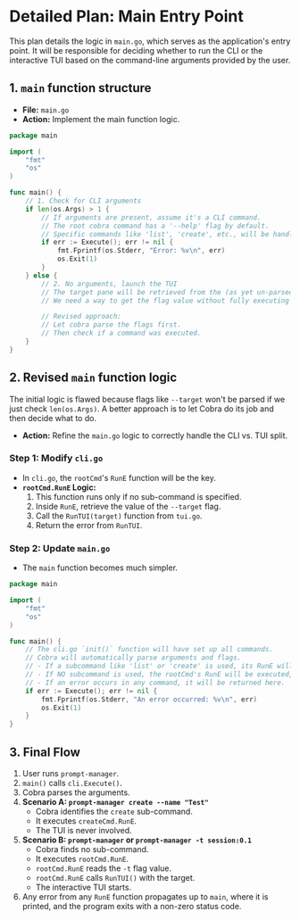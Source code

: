 # Detailed Plan: Main Entry Point

This plan details the logic in `main.go`, which serves as the application's entry point. It will be responsible for deciding whether to run the CLI or the interactive TUI based on the command-line arguments provided by the user.

## 1. `main` function structure

-   **File:** `main.go`
-   **Action:** Implement the main function logic.

```go
package main

import (
	"fmt"
	"os"
)

func main() {
	// 1. Check for CLI arguments
	if len(os.Args) > 1 {
		// If arguments are present, assume it's a CLI command.
		// The root cobra command has a '--help' flag by default.
		// Specific commands like 'list', 'create', etc., will be handled by cobra.
		if err := Execute(); err != nil {
			fmt.Fprintf(os.Stderr, "Error: %v\n", err)
			os.Exit(1)
		}
	} else {
		// 2. No arguments, launch the TUI
		// The target pane will be retrieved from the (as yet un-parsed) root command flag.
		// We need a way to get the flag value without fully executing cobra.

		// Revised approach:
		// Let cobra parse the flags first.
		// Then check if a command was executed.
	}
}
```

## 2. Revised `main` function logic

The initial logic is flawed because flags like `--target` won't be parsed if we just check `len(os.Args)`. A better approach is to let Cobra do its job and then decide what to do.

-   **Action:** Refine the `main.go` logic to correctly handle the CLI vs. TUI split.

### Step 1: Modify `cli.go`
-   In `cli.go`, the `rootCmd`'s `RunE` function will be the key.
-   **`rootCmd.RunE` Logic:**
    1.  This function runs only if no sub-command is specified.
    2.  Inside `RunE`, retrieve the value of the `--target` flag.
    3.  Call the `RunTUI(target)` function from `tui.go`.
    4.  Return the error from `RunTUI`.

### Step 2: Update `main.go`
-   The `main` function becomes much simpler.

```go
package main

import (
	"fmt"
	"os"
)

func main() {
	// The cli.go `init()` function will have set up all commands.
	// Cobra will automatically parse arguments and flags.
	// - If a subcommand like 'list' or 'create' is used, its RunE will be executed.
	// - If NO subcommand is used, the rootCmd's RunE will be executed, which launches the TUI.
	// - If an error occurs in any command, it will be returned here.
	if err := Execute(); err != nil {
		fmt.Fprintf(os.Stderr, "An error occurred: %v\n", err)
		os.Exit(1)
	}
}
```

## 3. Final Flow

1.  User runs `prompt-manager`.
2.  `main()` calls `cli.Execute()`.
3.  Cobra parses the arguments.
4.  **Scenario A: `prompt-manager create --name "Test"`**
    -   Cobra identifies the `create` sub-command.
    -   It executes `createCmd.RunE`.
    -   The TUI is never involved.
5.  **Scenario B: `prompt-manager` or `prompt-manager -t session:0.1`**
    -   Cobra finds no sub-command.
    -   It executes `rootCmd.RunE`.
    -   `rootCmd.RunE` reads the `-t` flag value.
    -   `rootCmd.RunE` calls `RunTUI()` with the target.
    -   The interactive TUI starts.
6.  Any error from any `RunE` function propagates up to `main`, where it is printed, and the program exits with a non-zero status code.

```